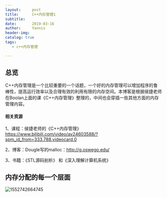 ```yaml
---
layout:     post
title:      C++内存管理1
subtitle:   
date:       2019-03-16
author:     Yannis
header-img: 
catalog: true
tags:	
   - c++内存管理

---
```




## 总览

C++内存管理是一个比较重要的一个话题，一个好的内存管理可以增加程序的鲁棒性，提高运行效率以及合理有效的利用有限的内存空间。本博客是根据侯捷老师在Boolan上面的课《C++内存管理》整理的，中间也会穿插一些其他方面的内存管理内容。

#### 相关资源

1、课程：侯捷老师的《C++内存管理》https://www.bilibili.com/video/av24603588/?spm_id_from=333.788.videocard.0

2、博客：Dougle写的malloc：<http://g.oswego.edu/> 

3、书籍：《STL源码剖析》 和《深入理解计算机系统》

## 内存分配的每一个层面

![1552742664745](https://github.com/yupeifengyannis/yupeifengyannis.github.io/blob/master/_posts/C%2B%2B/img/1.png)


